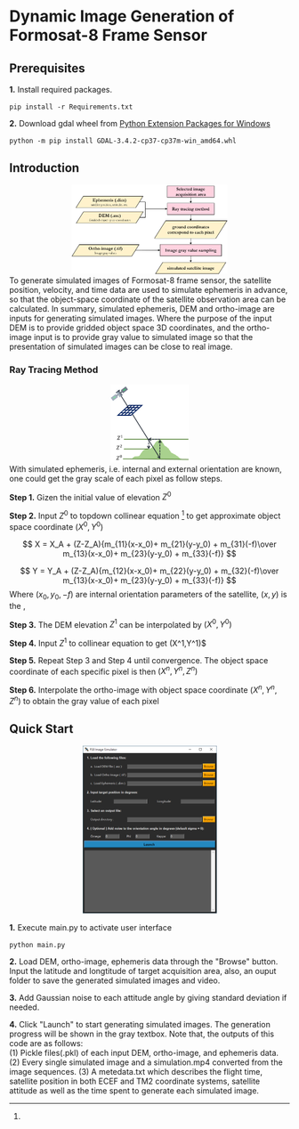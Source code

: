 # Dynamic Image Generation of Formosat-8 Frame Sensor
## Prerequisites
**1.** Install required packages.
```shell
pip install -r Requirements.txt
```
**2.**  Download gdal wheel from [Python Extension Packages for Windows](https://www.lfd.uci.edu/~gohlke/pythonlibs/)
```shell
python -m pip install GDAL-3.4.2-cp37-cp37m-win_amd64.whl
```

## Introduction
<div align="center">
<img src=docs/flowchart.png height="160.5" width="279.75">
</div>
To generate simulated images of Formosat-8 frame sensor, the satellite position, velocity, and time data are used to simulate ephemeris in advance, so that the object-space coordinate of the satellite observation area can be calculated.
In summary, simulated ephemeris, DEM and ortho-image are inputs for generating simulated images. Where the purpose of the input DEM is to provide gridded object space 3D coordinates, and the ortho-image input is to provide gray value to simulated image so that the presentation of simulated images can be close to real image.    


### Ray Tracing Method
<div align="center">
<img src=docs/ray-tracing-method.png height="140.125" width="141">
</div>
With simulated ephemeris, i.e. internal and external orientation are known, one could get the gray scale of each pixel as follow steps.

**Step 1.** Gizen the initial value of elevation $Z^0$

**Step 2.** Input $Z^0$ to topdown collinear equation [^註腳] to get approximate object space coordinate $(X^0,Y^0)$

[^註腳]: 

$$
X = X_A + (Z-Z_A){m_{11}(x-x_0)+ m_{21}(y-y_0) + m_{31}(-f)\over m_{13}(x-x_0)+ m_{23}(y-y_0) + m_{33}(-f)}
$$

$$
Y = Y_A + (Z-Z_A){m_{12}(x-x_0)+ m_{22}(y-y_0) + m_{32}(-f)\over m_{13}(x-x_0)+ m_{23}(y-y_0) + m_{33}(-f)}
$$
Where $(x_0, y_0, -f)$ are internal orientation parameters of the satellite, $(x, y)$ is the , 

**Step 3.**  The DEM elevation $Z^1$ can be interpolated by $(X^0,Y^0)$

**Step 4.** Input $Z^1$ to collinear equation to get (X^1,Y^1)$

**Step 5.** Repeat Step 3 and Step 4 until convergence. The object space coordinate of each specific pixel is then $(X^n,Y^n,Z^n)$

**Step 6.** 
Interpolate the ortho-image with object space coordinate $(X^n,Y^n,Z^n)$ to obtain the gray value of each pixel


## Quick Start
<div align="center">
<img src=docs/gui.png height="301.5" width="241">
</div>

**1.** Execute main.py to activate user interface
```shell
python main.py
```
**2.** Load DEM, ortho-image, ephemeris data through the "Browse" button. Input the latitude and longtitude of target acquisition area, also, an ouput folder to save the generated simulated images and video.

**3.**
Add Gaussian noise to each attitude angle by giving standard deviation if needed.

**4.** Click "Launch" to start generating simulated images. The generation progress will be shown in the gray textbox. Note that, the outputs of this code are as follows:<br>
(1) Pickle files(.pkl) of each input DEM, ortho-image, and ephemeris data.</br>
(2) Every single simulated image and a simulation.mp4 converted from the image sequences.
(3) A metedata.txt which describes the flight time, satellite position in both ECEF and TM2 coordinate systems, satellite attitude as well as the time spent to generate each simulated image.



